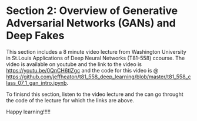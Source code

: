 # Section 2: Overview of Generative Adversarial Networks (GANs) and Deep Fakes

This section includes a 8 minute video lecture from Washington University in St.Louis Applications of Deep Neural Networks 
(T81-558) ccourse. The video is available on youtube and the link to the video is https://youtu.be/0QnCH6tlZgc and the code for this video is @ https://github.com/jeffheaton/t81_558_deep_learning/blob/master/t81_558_class_07_1_gan_intro.ipynb. 

To finisnd this section, listen to the video lecture and the can go throught the code of the lecture for which the links are above.

Happy learning!!!!!
